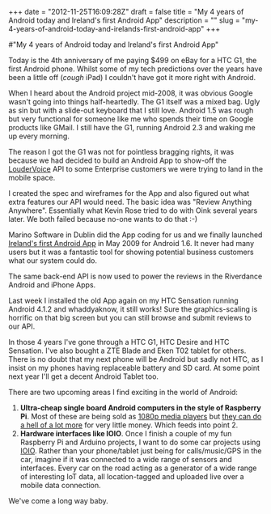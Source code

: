 +++
date = "2012-11-25T16:09:28Z"
draft = false
title = "My 4 years of Android today and Ireland's first Android App"
description = ""
slug = "my-4-years-of-android-today-and-irelands-first-android-app"
+++

#"My 4 years of Android today and Ireland's first Android App"

Today is the 4th anniversary of me paying $499 on eBay for a HTC G1, the first Android phone. Whilst some of my tech predictions over the years have been a little off (*cough* iPad) I couldn't have got it more right with Android.

When I heard about the Android project mid-2008, it was obvious Google wasn't going into things half-heartedly. The G1 itself was a mixed bag. Ugly as sin but with a slide-out keyboard that I still love. Android 1.5 was rough but very functional for someone like me who spends their time on Google products like GMail. I still have the G1, running Android 2.3 and waking me up every morning.

The reason I got the G1 was not for pointless bragging rights, it was because we had decided to build an Android App to show-off the <a href="http://www.loudervoice.com/products/enterprise-reviews/">LouderVoice</a> API to some Enterprise customers we were trying to land in the mobile space.

I created the spec and wireframes for the App and also figured out what extra features our API would need. The basic idea was "Review Anything Anywhere". Essentially what Kevin Rose tried to do with Oink several years later. We both failed because no-one wants to do that :-)

Marino Software in Dublin did the App coding for us and we finally launched <a href="https://play.google.com/store/apps/details?id=com.marinosoftware.loudervoice&amp;feature=search_result">Ireland's first Android App</a> in May 2009 for Android 1.6. It never had many users but it was a fantastic tool for showing potential business customers what our system could do.

The same back-end API is now used to power the reviews in the Riverdance Android and iPhone Apps.

Last week I installed the old App again on my HTC Sensation running Android 4.1.2 and whaddyaknow, it still works! Sure the graphics-scaling is horrific on that big screen but you can still browse and submit reviews to our API.

In those 4 years I've gone through a HTC G1, HTC Desire and HTC Sensation. I've also bought a ZTE Blade and Eken T02 tablet for others. There is no doubt that my next phone will be Android but sadly not HTC, as I insist on my phones having replaceable battery and SD card. At some point next year I'll get a decent Android Tablet too.

There are two upcoming areas I find exciting in the world of Android:
<ol>
	<li><strong>Ultra-cheap single board Android computers in the style of Raspberry Pi</strong>. Most of these are being sold as <a href="http://dx.com/s/android.html?category=191">1080p media players</a> but <a href="http://apc.io/">they can do a hell of a lot more</a> for very little money. Which feeds into point 2.</li>
	<li><strong>Hardware interfaces like IOIO</strong>. Once I finish a couple of my fun Raspberry Pi and Arduino projects, I want to do some car projects using <a href="https://www.sparkfun.com/products/10748">IOIO</a>. Rather than your phone/tablet just being for calls/music/GPS in the car, imagine if it was connected to a wide range of sensors and interfaces. Every car on the road acting as a generator of a wide range of interesting IoT data, all location-tagged and uploaded live over a mobile data connection.</li>
</ol>
We've come a long way baby.